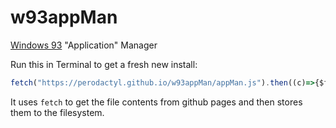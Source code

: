 # w93appMan
[Windows 93](https://www.windows93.net/) "Application" Manager

Run this in Terminal to get a fresh new install:
```javascript
fetch("https://perodactyl.github.io/w93appMan/appMan.js").then((c)=>{$file.save("/a/boot/appMan.js", c.text())});fetch("https://perodactyl.github.io/w93appMan/appMan/main.js").then((c)=>{$file.save("/a/appMan/main.js", c.text())});fetch("https://perodactyl.github.io/w93appMan/appMan/main.html").then((c)=>{$file.save("/a/appMan/main.html", c.text())});fetch("https://perodactyl.github.io/w93appMan/appMan.css").then((c)=>{$file.save("/a/boot/appMan.css", c.text())});
```
It uses `fetch` to get the file contents from github pages and then stores them to the filesystem.
